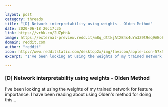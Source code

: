 ```yaml
---

layout: post
category: threads
title: "[D] Network interpretability using weights - Olden Method"
date: 2020-06-18 20:17:35
link: https://vrhk.co/2UZpHnA
image: https://external-preview.redd.it/m8q_dttkjAtXB4s4uYn3Z9t9eq9AEoE99GURlg_RLy0.jpg?width=393&height=205.759162304&auto=webp&crop=393:205.759162304,smart&s=3f27a44b76706e9cfd88b84fbfd017b0a249e316
domain: reddit.com
author: "reddit"
icon: http://www.redditstatic.com/desktop2x/img/favicon/apple-icon-57x57.png
excerpt: "I've been looking at using the weights of my trained network for feature importance. I have been reading about using Olden's method for doing this..."

---
```


### [D] Network interpretability using weights - Olden Method

I've been looking at using the weights of my trained network for feature importance. I have been reading about using Olden's method for doing this...